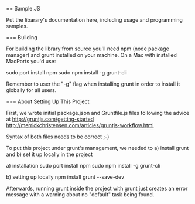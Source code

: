== Sample.JS

Put the libarary's documentation here, including usage and programming samples.

=== Building

For building the library from source you'll need npm (node package manager) and grunt installed on your machine. On a Mac with installed MacPorts you'd use:

  sudo port install npm
  sudo npm install -g grunt-cli
  
Remember to user the "-g" flag when installing grunt in order to install it globally for all users.



=== About Setting Up This Project

First, we wrote initial package.json and Gruntfile.js files following the advice at
http://gruntjs.com/getting-started
http://merrickchristensen.com/articles/gruntjs-workflow.html

Syntax of both files needs to be correct ;-)

To put this project under grunt's management, we needed to a) install grunt and b) set it up locally in the project

a) installation
  sudo port install npm
  sudo npm install -g grunt-cli

b) setting up locally
  npm install grunt --save-dev
  
 
Afterwards, running grunt inside the project with
  grunt
just creates an error message with a warning about no "default" task being found.
  
